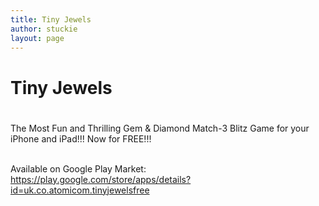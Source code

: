 ```yaml
---
title: Tiny Jewels
author: stuckie
layout: page
---
```

# Tiny Jewels

# 

The Most Fun and Thrilling Gem & Diamond Match-3 Blitz Game for your iPhone and iPad!!! Now for FREE!!!

&nbsp;  
Available on Google Play Market: <https://play.google.com/store/apps/details?id=uk.co.atomicom.tinyjewelsfree>